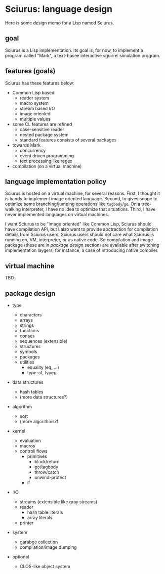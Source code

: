 # Sciurus: language design

Here is some design memo for a Lisp named Sciurus.

## goal

Sciurus is a Lisp implementation.
Its goal is, for now, to implement a program called "Mark",
a text-basee interactive squirrel simulation program.

## features (goals)

Sciurus has these features below:

- Common Lisp based
    - reader system
    - macro system
    - stream based I/O
    - image oriented
    - multiple values
- some CL features are refined
    - case-sensitive reader
    - nested package system
    - standard features consists of several packages
- towards Mark
    - concurrency
    - event driven programming
    - text processing like regex
- compilation (on a virtual machine)

## language implementation policy

Sciurus is hosted on a virtual machine, for several reasons.
First, I thought it is handy to implement image oriented language.
Second, to gives scope to optimize some branching/jumping operations like `tagbody`/`go`.
On a tree-walking interpreter, I have no idea to optimize that situations.
Third, I have never implemented languages on virtual machines.

I want Sciurus to be "image oriented" like Common Lisp, Sciurus should have compilation API,
but I also want to provide abctraction for compilation details from Sciurus users.
Sciurus users should not care what Sciurus is running on, VM, interpreter, or as native code.
So compilation and image package (these are in *package design* section) are available after switching implementation laygers, for instance, a case of introducing native compiler.

## virtual machine

TBD

## package design

- type
    - characters
    - arrays
    - strings
    - functions
    - conses
    - sequences (extensible)
    - structures
    - symbols
    - packages
    - utilities
        - equality (eq, ...)
        - type-of, typep

- data structures
    - hash tables
    - (more data structures?)

- algorithm
    - sort
    - (more algorithms?)

- kernel
    - evaluation
    - macros
    - controll flows
        - primitives
            - block/return
            - go/tagbody
            - throw/catch
            - unwind-protect
        - if

- I/O
    - streams (extensible like gray streams)
    - reader
        - hash table literals
        - array literals
    - printer

- system
    - garabge collection
    - compilation/image dumping

- optional
    - CLOS-like object system
